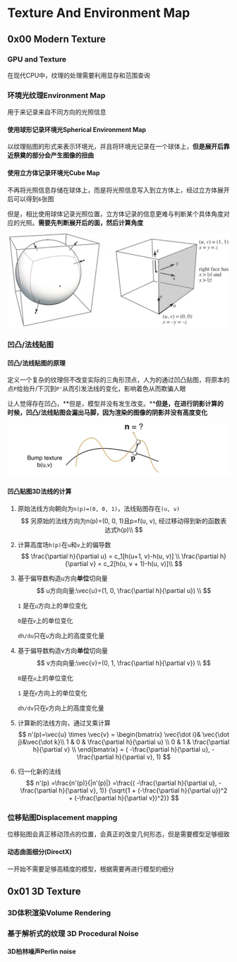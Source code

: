 # Texture And Environment Map

## 0x00 Modern Texture

### GPU and Texture

在现代CPU中，纹理的处理需要利用显存和范围查询

### 环境光纹理Environment Map

用于来记录来自不同方向的光照信息

#### 使用球形记录环境光Spherical Environment Map

以纹理贴图的形式来表示环境光，并且将环境光记录在一个球体上，**但是展开后靠近祭奠的部分会产生图像的扭曲**

#### 使用立方体记录环境光Cube Map

不再将光照信息存储在球体上，而是将光照信息写入到立方体上，经过立方体展开后可以得到`6`张图

但是，相比使用球体记录光照位置，立方体记录的信息更难与判断某个具体角度对应的光照。**需要先判断展开后的面，然后计算角度**

![image-20241218192034605](./assets/image-20241218192034605.png)



### 凹凸/法线贴图

#### 凹凸/法线贴图的原理

定义一个复杂的纹理但不改变实际的三角形顶点，人为的通过凹凸贴图，将原本的点`P`给抬升/下沉到`P'`从而引发法线的变化，影响着色从而欺骗人眼

让人觉得存在凹凸，**但是，模型并没有发生改变。****但是，在进行阴影计算的时候，凹凸/法线贴图会漏出马脚，因为渲染的图像的阴影并没有高度变化**

![image-20241218200103983](./assets/image-20241218200103983.png)



#### 凹凸贴图3D法线的计算

1. 原始法线方向朝向为`n(p)=(0, 0, 1)`，法线贴图存在`(u, v)`
   $$
   另原始的法线方向为n(p)=(0, 0, 1)且p=f(u, v), 经过移动得到新的函数表达式h(p)\\
   $$

   

2. 计算高度场`h(p)`在`u`和`v`上的偏导数
   $$
   \frac{\partial h}{\partial u} = c_1[h(u+1, v)-h(u, v)] \\
   \frac{\partial h}{\partial v} = c_2[h(u, v + 1)-h(u, v)]\\
   $$
   

3. 基于偏导数构造𝑢方向**单位**切向量
   $$
   u方向向量:\vec{u}=(1, 0, \frac{\partial h}{\partial u}) \\
   $$
   

   `1` 是在`𝑢`方向上的单位变化

   `0`是在`𝑣`上的单位变化

   `dh/du`只在`𝑢`方向上的高度变化量

   

4. 基于偏导数构造v方向**单位**切向量
   $$
   v方向向量:\vec{v}=(0, 1, \frac{\partial h}{\partial v}) \\
   $$
   

   `0`是在`𝑢`上的单位变化

   `1` 是在`𝑣`方向上的单位变化

   `dh/dv`只在`𝑣`方向上的高度变化量

   

5. 计算新的法线方向，通过叉乘计算
   $$
   n'(p)=\vec{u} \times \vec{v} = 
   \begin{bmatrix}
   \vec{\dot i}& \vec{\dot j}&\vec{\dot k}\\ 
   1 & 0 & \frac{\partial h}{\partial u} \\
   0 & 1 & \frac{\partial h}{\partial v} \\
   \end{bmatrix} = 
   ( -\frac{\partial h}{\partial u}, -\frac{\partial h}{\partial v}, 1)
   $$
   

6. 归一化新的法线
   $$
   n'(p)
   =\frac{n'(p)}{|n'(p)|}
   =\frac{( -\frac{\partial h}{\partial u}, -\frac{\partial h}{\partial v}, 1)}
   {\sqrt{1 + (-\frac{\partial h}{\partial u})^2 + (-\frac{\partial h}{\partial v})^2}}
   $$
   

### 位移贴图Displacement mapping

位移贴图会真正移动顶点的位置，会真正的改变几何形态，但是需要模型足够细致

#### 动态曲面细分(DirectX)

一开始不需要足够高精度的模型，根据需要再进行模型的细分



## 0x01 3D Texture

### 3D体积渲染Volume Rendering

### 基于解析式的纹理 3D Procedural Noise

#### 3D柏林噪声Perlin noise



